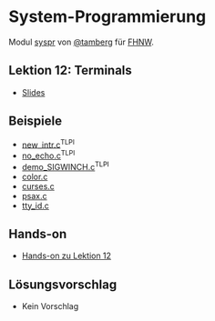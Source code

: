 # System-Programmierung
Modul [syspr]( https://www.fhnw.ch/de/studium/module/6008081) von [@tamberg](https://twitter.com/tamberg) für [FHNW](https://www.fhnw.ch/).

## Lektion 12: Terminals
- [Slides](http://www.tamberg.org/fhnw/2024/fs/Syspr12Terminals.pdf)

## Beispiele
- [new_intr.c](http://man7.org/tlpi/code/online/book/tty/new_intr.c.html)<sup>TLPI</sup>
- [no_echo.c](http://man7.org/tlpi/code/online/book/tty/no_echo.c.html)<sup>TLPI</sup>
- [demo_SIGWINCH.c](http://man7.org/tlpi/code/online/book/tty/demo_SIGWINCH.c.html)<sup>TLPI</sup>
- [color.c](color.c)
- [curses.c](curses.c)
- [psax.c](psax.c)
- [tty_id.c](tty_id.c)

## Hands-on
- [Hands-on zu Lektion 12](../../../../fhnw-syspr-work-12/blob/master/README.md)

## Lösungsvorschlag
- Kein Vorschlag
